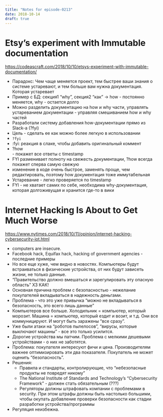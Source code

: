 ```yaml
---
title: "Notes for episode-0213"
date: 2018-10-14
draft: true
---
```


# Etsy’s experiment with Immutable documentation
https://codeascraft.com/2018/10/10/etsys-experiment-with-immutable-documentation/

- Парадокс: Чем чаще меняется проект, тем быстрее ваши знания о системе устаревают, и тем больше вам нужна документация. Которая устаревает
- Пример с БД: секция1 “why”, секция2 “как” -> how - постоянно меняется, why - остается долго
- Можно разделить документацию на how и why части, управлять устареванием документации - управляя смешиванием how и why частей
- Разработали систему добавления how-документации прямо из Slack-а (?fyi)
- Цель - сделать ее как можно более легкую в использовании
- `?fyi` <info>
- :fyi: реакция в слаке, чтобы добавить оригинальный коммент
- ?how <search request> - покажет все ответы с timestamp
- FYI разменивает полноту на свежесть документации, ?how всегда покажет сперва самую свежую
- изменение в коде очень быстрое, заменять проще, чем редактировать, поэтому how документация тоже иммутабельная
- Устаревание - легко проверяется по timestamp
- FYI - не хватает самих по себе, необходима why-документация, которая долгоживущая и хранится где-то в вики

# Internet Hacking Is About to Get Much Worse
https://www.nytimes.com/2018/10/11/opinion/internet-hacking-cybersecurity-iot.html

- computers are insecure.
- Facebook hack, Equifax hack, hacking of government agencies - последние примеры
- Но все еще хуже, чем видно в новостях. Компьютеры будут встраиваться в физические устройства, от них будут зависеть жизни, не только данные.
- “Правительство должно вмешаться и зарегулировать эту опасную область” ХЗ КАК!
- Основная причина проблем с безопасностью - нежелание покупателей вкладываться в надежность деньгами.
- Проблема - что это уже привычка “можно не вкладываться в безопасность, это всего лишь данные”
- Компьютеров все больше. Холодильник = компьютер, который морозит. Машина = компьютер, который ездит и возит, и т.д. Они все коммуницируют. И могут быть заражены “все сразу”.
- Уже были атаки на “роботов пылелосов”, “вирусы, которые выключают машины” - все это только усилится.
- Дорогие устройства мы патчим. Проблема с мелкими дешевыми устройствами - о них не заботятся.
- Проблема: покупателя интересуют фичи и цена. Производителям важнее оптимизировать эти два показателя. Покупатель не может оценить “безопасность”.
- Решения:
    - Правила и стандарты, контролирующие, что “небезопасные продукты не повредят никому”
    - The National Institute of Standards and Technology’s “Cybersecurity Framework” - должен стать обязательным (???)
    - Регуляторы должны штрафовать компании с проблемами в security. При этом штрафы должны быть настолько большими, чтобы окупать добавление проверки безопасности как стадии разработки устройства/программы
- Регуляция неизбежна.
